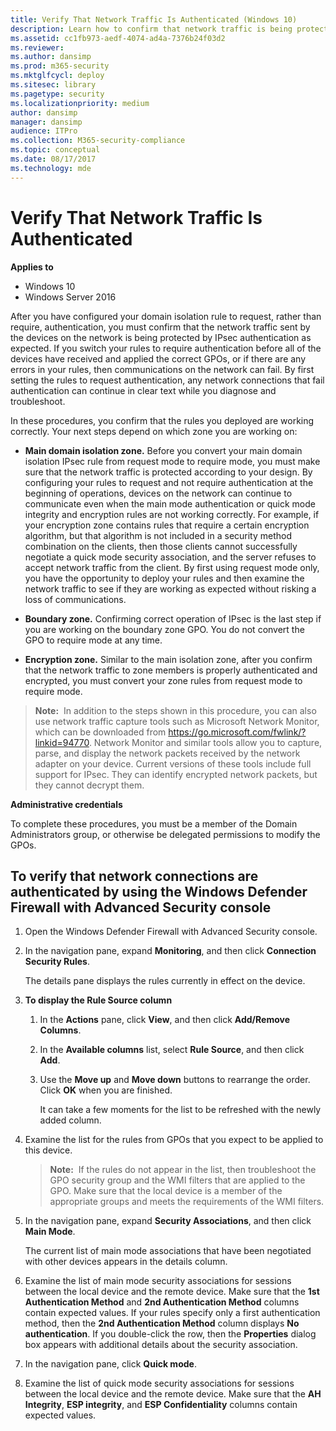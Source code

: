 ```yaml
---
title: Verify That Network Traffic Is Authenticated (Windows 10)
description: Learn how to confirm that network traffic is being protected by IPsec authentication after you configure your domain isolation rule to require authentication.
ms.assetid: cc1fb973-aedf-4074-ad4a-7376b24f03d2
ms.reviewer: 
ms.author: dansimp
ms.prod: m365-security
ms.mktglfcycl: deploy
ms.sitesec: library
ms.pagetype: security
ms.localizationpriority: medium
author: dansimp
manager: dansimp
audience: ITPro
ms.collection: M365-security-compliance
ms.topic: conceptual
ms.date: 08/17/2017
ms.technology: mde
---
```


# Verify That Network Traffic Is Authenticated

**Applies to**
-   Windows 10
-   Windows Server 2016

After you have configured your domain isolation rule to request, rather than require, authentication, you must confirm that the network traffic sent by the devices on the network is being protected by IPsec authentication as expected. If you switch your rules to require authentication before all of the devices have received and applied the correct GPOs, or if there are any errors in your rules, then communications on the network can fail. By first setting the rules to request authentication, any network connections that fail authentication can continue in clear text while you diagnose and troubleshoot.

In these procedures, you confirm that the rules you deployed are working correctly. Your next steps depend on which zone you are working on:

-   **Main domain isolation zone.** Before you convert your main domain isolation IPsec rule from request mode to require mode, you must make sure that the network traffic is protected according to your design. By configuring your rules to request and not require authentication at the beginning of operations, devices on the network can continue to communicate even when the main mode authentication or quick mode integrity and encryption rules are not working correctly. For example, if your encryption zone contains rules that require a certain encryption algorithm, but that algorithm is not included in a security method combination on the clients, then those clients cannot successfully negotiate a quick mode security association, and the server refuses to accept network traffic from the client. By first using request mode only, you have the opportunity to deploy your rules and then examine the network traffic to see if they are working as expected without risking a loss of communications.

-   **Boundary zone.** Confirming correct operation of IPsec is the last step if you are working on the boundary zone GPO. You do not convert the GPO to require mode at any time.

-   **Encryption zone.** Similar to the main isolation zone, after you confirm that the network traffic to zone members is properly authenticated and encrypted, you must convert your zone rules from request mode to require mode.

>**Note:**  In addition to the steps shown in this procedure, you can also use network traffic capture tools such as Microsoft Network Monitor, which can be downloaded from <https://go.microsoft.com/fwlink/?linkid=94770>. Network Monitor and similar tools allow you to capture, parse, and display the network packets received by the network adapter on your device. Current versions of these tools include full support for IPsec. They can identify encrypted network packets, but they cannot decrypt them.

**Administrative credentials**

To complete these procedures, you must be a member of the Domain Administrators group, or otherwise be delegated permissions to modify the GPOs.

## To verify that network connections are authenticated by using the Windows Defender Firewall with Advanced Security console

1.  Open the Windows Defender Firewall with Advanced Security
console.

2.  In the navigation pane, expand **Monitoring**, and then click **Connection Security Rules**.

    The details pane displays the rules currently in effect on the device.

3.  **To display the Rule Source column**

    1.  In the **Actions** pane, click **View**, and then click **Add/Remove Columns**.

    2.  In the **Available columns** list, select **Rule Source**, and then click **Add**.

    3.  Use the **Move up** and **Move down** buttons to rearrange the order. Click **OK** when you are finished.

        It can take a few moments for the list to be refreshed with the newly added column.

4.  Examine the list for the rules from GPOs that you expect to be applied to this device.

    >**Note:**  If the rules do not appear in the list, then troubleshoot the GPO security group and the WMI filters that are applied to the GPO. Make sure that the local device is a member of the appropriate groups and meets the requirements of the WMI filters.
5.  In the navigation pane, expand **Security Associations**, and then click **Main Mode**.

    The current list of main mode associations that have been negotiated with other devices appears in the details column.

6.  Examine the list of main mode security associations for sessions between the local device and the remote device. Make sure that the **1st Authentication Method** and **2nd Authentication Method** columns contain expected values. If your rules specify only a first authentication method, then the **2nd Authentication Method** column displays **No authentication**. If you double-click the row, then the **Properties** dialog box appears with additional details about the security association.

7.  In the navigation pane, click **Quick mode**.

8.  Examine the list of quick mode security associations for sessions between the local device and the remote device. Make sure that the **AH Integrity**, **ESP integrity**, and **ESP Confidentiality** columns contain expected values.

